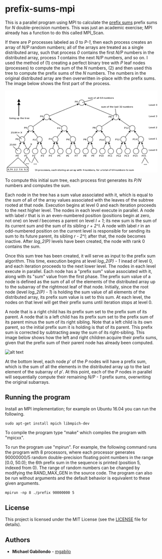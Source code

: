 # prefix-sums-mpi

This is a parallel program using MPI to calculate the [prefix sums](https://en.wikipedia.org/wiki/Prefix_sum) prefix sums for *N* double-precision numbers. 
This was just an academic exercise; MPI already has a
function to do this called MPI_Scan.

If there are *P* processes labeled as *0* to *P-1*, then each process
creates an array of *N/P* random numbers; all of the arrays are
treated as a single distributed array, such that process *0* contains
the first *N/P* numbers in the distributed array, process *1* contains
the next *N/P* numbers, and so on. I used the method of (1) creating a
perfect binary tree with *P* leaf nodes (processes) to compute the sum
of the *N* numbers, (2) and then used this tree to compute the prefix
sums of the *N* numbers. The numbers in the original distributed array
are then overwritten in-place with the prefix sums. The image below
shows the first part of the process.

![alt text](https://github.com/mgabilo/prefix-sums-mpi/blob/master/sum.png "prefix-sums-mpi execution phase I: computing the sums going up the tree")

To compute this initial sum tree, each process first generates its
*P/N* numbers and computes the sum.

Each node in the tree has a sum value associated with it, which is
equal to the sum of all of the array values associated with the leaves
of the subtree rooted at that node.  Execution begins at level 0 and
each iteration proceeds to the next higher level.  The nodes in each
level execute in parallel.  A node with label *r* that is in an
even-numbered position (positions begin at zero, not one) on level *l*
becomes a parent on level *l + 1*; its new sum is the sum of its
current sum and the sum of its sibling *r + 2^l*. A node with label
*r* in an odd-numbered position on the current level is responsible
for sending its sum to its future parent, its sibling *r - 2^l*; after
that, the node becomes inactive.  After *log_2(P)* levels have been
created, the node with rank 0 contains the sum.

Once this sum tree has been created, it will serve as input to the
prefix sum algorithm. This time, execution begins at level *log_2(P) -
1* inead of level 0, and each iteration proceeds to the next lower
level.  The nodes in each level execute in parallel.  Each node has a
"prefix sum" value associated with it, along with its "sum" value from
the first phase.  The prefix sum value of a node is defined as the sum
of all of the elements of the distributed array up to the subarray of
the rightmost leaf of that node.  Initially, since the root node
(level *log_2(P) - 1*) is holding the sum value of all elements of the
distributed array, its prefix sum value is set to this sum.  At each
level, the nodes on that level will get their prefix sums until
iteration stops at level 0.

A node that is a right child has its prefix sum set to the prefix sum
of its parent. A node that is a left child has its prefix sum set to
the prefix sum of its parent minus the sum of its right sibling.  Note
that a left child is its own parent, so the initial prefix sum it is
holding is that of its parent. This prefix sum is corrected by
subtracting away the sum of its right-sibling. This image below shows
how the left and right children acquire their prefix sums, given that
the prefix sum of their parent node has already been computed.

![alt text](https://github.com/mgabilo/prefix-sums-mpi/blob/master/prefix.png "prefix-sums-mpi execution phase II: computing the prefix-sums going down the tree")


At the bottom level, each node $p'$ of the $P$ nodes will have a
prefix sum, which is the sum of all the elements in the distributed
array up to the last element of the subarray of $p'$. At this point,
each of the $P$ nodes in parallel will sequentially compute their
remaining *N/P - 1* prefix sums, overwriting the original subarrays.


## Running the program

Install an MPI implementation; for example on Ubuntu 16.04 you can run
the following.

```
sudo apt-get install mpich libmpich-dev
```

To compile the program type "make" which compiles the program with
"mpicxx".

To run the program use "mpirun". For example, the following command
runs the program with 8 processors, where each processor generates
90000000/5 random double-precision floating point numbers in the range
[0.0, 50.0); the 6th prefix sum in the sequence is printed (position
5, indexed from 0).  The range of random numbers can be changed by
modifying the RAND_MAX_GEN in the source code. The program can also be
run without arguments and the default behavior is equivalent to these
given arguments.

```
mpirun -np 8 ./prefix 90000000 5
```

## License

This project is licensed under the MIT License (see the [LICENSE](LICENSE) file for details).

## Authors

* **Michael Gabilondo** - [mgabilo](https://github.com/mgabilo)

